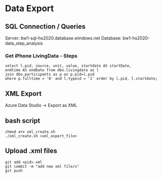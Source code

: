 # Data Export

## SQL Connection / Queries
Server: bw1-sql-hs2020.database.windows.net
Database: bw1-hs2020-data_step_analysis

### Get iPhone LivingData - Steps

```
select l.pid, source, unit, value, startdate AS startDate, 
endtime AS endDate from dbo.livingdata as l
join dbo.participants as p on p.pid=l.pid
where p.fulltime = '0' and l.typeid = '1' order by l.pid, l.startdate;
```

## XML Export
Azure Data Studio -> Export as XML

## bash script

```
chmod a+x xml_create.sh
./xml_create.sh <xml_export_file>
```

## Upload <pid>.xml files
```
git add <pid>.xml
git commit -m "add new xml file/s"
git push 
```
